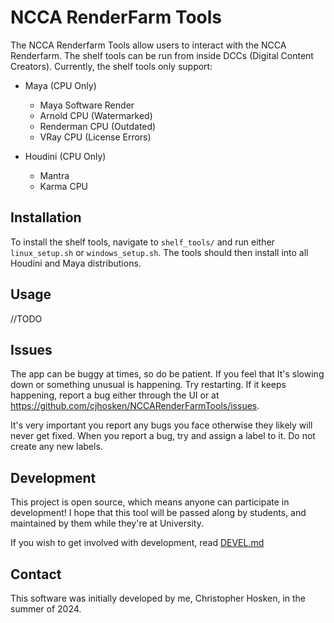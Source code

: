 # NCCA RenderFarm Tools
The NCCA Renderfarm Tools allow users to interact with the NCCA Renderfarm. The shelf tools can be run from inside DCCs (Digital Content Creators). Currently, the shelf tools only support:

 - Maya (CPU Only)
    - Maya Software Render
    - Arnold CPU (Watermarked)
    - Renderman CPU (Outdated)
    - VRay CPU (License Errors)

 - Houdini (CPU Only)
    - Mantra
    - Karma CPU


## Installation
To install the shelf tools, navigate to `shelf_tools/` and run either `linux_setup.sh` or `windows_setup.sh`. The tools should then install into all Houdini and Maya distributions.


## Usage
//TODO

## Issues
The app can be buggy at times, so do be patient. If you feel that It's slowing down or something unusual is happening. Try restarting. If it keeps happening, report a bug either through the UI or at https://github.com/cjhosken/NCCARenderFarmTools/issues.

It's very important you report any bugs you face otherwise they likely will never get fixed. When you report a bug, try and assign a label to it. Do not create any new labels.

## Development
This project is open source, which means anyone can participate in development! I hope that this tool will be passed along by students, and maintained by them while they're at University.

If you wish to get involved with development, read [DEVEL.md](DEVEL.md)

## Contact
This software was initially developed by me, Christopher Hosken, in the summer of 2024.